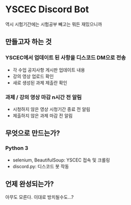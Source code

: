 # YSCEC Discord Bot
역시 시험기간에는 시험공부 빼고는 뭐든 재밌으니까

## 만들고자 하는 것
### YSCEC에서 업데이트 된 사항을 디스코드 DM으로 전송
- 각 수업 공지사항 게시판 업데이트 내용
- 강의 영상 업로드 확인
- 새로 생성된 과제 제출란 확인
### 과제 / 강의 영상 마감 n시간 전 알림
- 시청하지 않은 영상 시청기간 종료 전 알림
- 제출하지 않은 과제 마감 전 알림

## 무엇으로 만드는가?
### Python 3
- selenium, BeautifulSoup: YSCEC 접속 및 크롤링
- discord.py: 디스코드 봇 작동

## 언제 완성되는가?
아무도 모른다.
이대로 방치될수도...?
